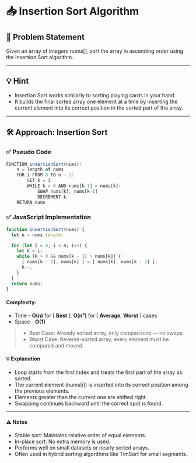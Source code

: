 # 📥 Insertion Sort Algorithm

## 🧩 Problem Statement
Given an array of integers nums[], sort the array in ascending order using the Insertion Sort algorithm.

---

## 💡 Hint
- Insertion Sort works similarly to sorting playing cards in your hand.
- It builds the final sorted array one element at a time by inserting the current element into its correct position in the sorted part of the array.

---

## 🛠️ Approach: Insertion Sort

### ✅ Pseudo Code
```js
FUNCTION insertionSort(nums):
    n = length of nums
    FOR i FROM 0 TO n - 1:
        SET k = i
        WHILE k > 0 AND nums[k-1] > nums[k]:
            SWAP nums[k], nums[k-1]
            DECREMENT k
    RETURN nums
```
### ✅ JavaScript Implementation
```js
function insertionSort(nums) {
  let n = nums.length;

  for (let i = 0; i < n; i++) {
    let k = i;
    while (k > 0 && nums[k - 1] > nums[k]) {
      [ nums[k - 1], nums[k] ] = [ nums[k], nums[k - 1] ];
      k--;
    }
  }
  return nums;
}
```
#### Complexity:
- Time - **O(n)** for [ **Best** ], **O(n²)** for [ **Average**, **Worst** ] cases
- Space - **O(1)**

> - Best Case: Already sorted array, only comparisons — no swaps.
> - Worst Case: Reverse-sorted array, every element must be compared and moved.

#### 💡 Explanation
- Loop starts from the first index and treats the first part of the array as sorted.
- The current element (nums[i]) is inserted into its correct position among the previous elements.
- Elements greater than the current one are shifted right.
- Swapping continues backward until the correct spot is found.

---

#### ⚠️ Notes
- Stable sort: Maintains relative order of equal elements.
- In-place sort: No extra memory is used.
- Performs well on small datasets or nearly sorted arrays.
- Often used in hybrid sorting algorithms like TimSort for small segments.